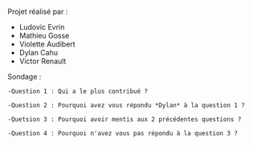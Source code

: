 Projet réalisé par :

- Ludovic Evrin
- Mathieu Gosse
- Violette Audibert
- Dylan Cahu
- Victor Renault

Sondage : 
```
-Question 1 : Qui a le plus contribué ?

-Question 2 : Pourquoi avez vous répondu *Dylan* à la question 1 ?

-Quetsion 3 : Pourquoi avoir mentis aux 2 précédentes questions ?

-Question 4 : Pourquoi n'avez vous pas répondu à la question 3 ?
```
